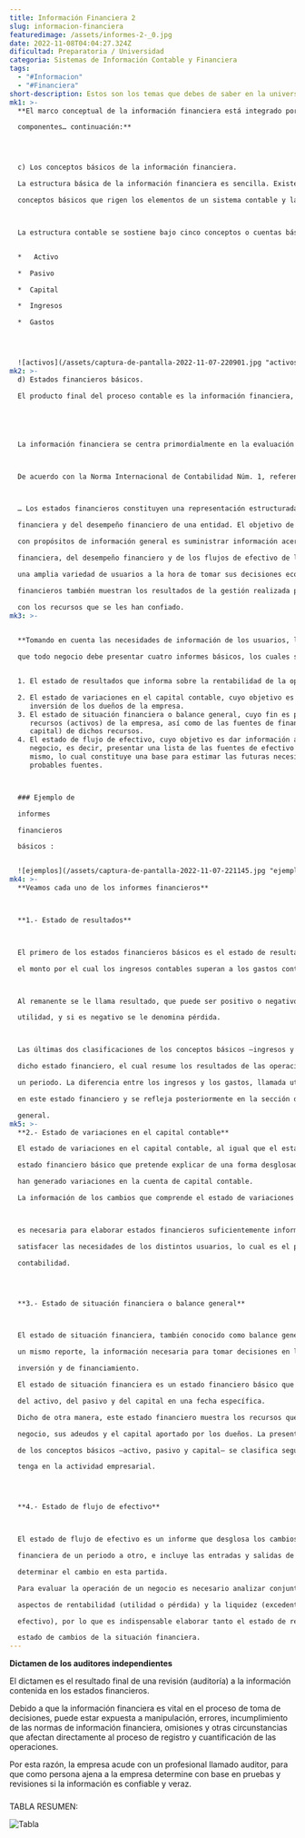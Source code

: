 ```yaml
---
title: Información Financiera 2
slug: informacion-financiera
featuredimage: /assets/informes-2-_0.jpg
date: 2022-11-08T04:04:27.324Z
dificultad: Preparatoria / Universidad
categoria: Sistemas de Información Contable y Financiera
tags:
  - "#Informacion"
  - "#Financiera"
short-description: E﻿stos son los temas que debes de saber en la universidad
mk1: >-
  **El marco conceptual de la información financiera está integrado por cuatro

  componentes… continuación:** 




  c) Los conceptos básicos de la información financiera.

  La estructura básica de la información financiera es sencilla. Existen varios

  conceptos básicos que rigen los elementos de un sistema contable y la forma en que se relacionan entre sí.



  La estructura contable se sostiene bajo cinco conceptos o cuentas básicas:


  *   Activo

  *  Pasivo

  *  Capital

  *  Ingresos

  *  Gastos




  ![activos](/assets/captura-de-pantalla-2022-11-07-220901.jpg "activos")
mk2: >-
  d) Estados financieros básicos.

  El producto final del proceso contable es la información financiera, elemento imprescindible para que los diversos usuarios puedan tomar decisiones.





  La información financiera se centra primordialmente en la evaluación de la situación financiera, de la rentabilidad y de la liquidez.



  De acuerdo con la Norma Internacional de Contabilidad Núm. 1, referente a la Presentación de los estados financieros



  … Los estados financieros constituyen una representación estructurada de la situación

  financiera y del desempeño financiero de una entidad. El objetivo de los estados financieros

  con propósitos de información general es suministrar información acerca de la situación

  financiera, del desempeño financiero y de los flujos de efectivo de la entidad, que sea útil a

  una amplia variedad de usuarios a la hora de tomar sus decisiones económicas. Los estados

  financieros también muestran los resultados de la gestión realizada por los administradores

  con los recursos que se les han confiado.
mk3: >-
  

  **Tomando en cuenta las necesidades de información de los usuarios, la contabilidad considera

  que todo negocio debe presentar cuatro informes básicos, los cuales son:**


  1. El estado de resultados que informa sobre la rentabilidad de la operación.

  2. El estado de variaciones en el capital contable, cuyo objetivo es mostrar los cambios en la
     inversión de los dueños de la empresa.
  3. El estado de situación financiera o balance general, cuyo fin es presentar una relación de
     recursos (activos) de la empresa, así como de las fuentes de financiamiento (pasivo y
     capital) de dichos recursos.
  4. El estado de flujo de efectivo, cuyo objetivo es dar información acerca de la liquidez del
     negocio, es decir, presentar una lista de las fuentes de efectivo y de los desembolsos del
     mismo, lo cual constituye una base para estimar las futuras necesidades de efectivo y sus
     probables fuentes.



  ### Ejemplo de

  informes

  financieros

  básicos :


  ![ejemplos](/assets/captura-de-pantalla-2022-11-07-221145.jpg "ejemplos")
mk4: >-
  **Veamos cada uno de los informes financieros**



  **1.- Estado de resultados**



  El primero de los estados financieros básicos es el estado de resultados. Este trata de determinar

  el monto por el cual los ingresos contables superan a los gastos contables.



  Al remanente se le llama resultado, que puede ser positivo o negativo. Si es positivo se le llama

  utilidad, y si es negativo se le denomina pérdida.



  Las últimas dos clasificaciones de los conceptos básicos —ingresos y gastos— se encuentran en

  dicho estado financiero, el cual resume los resultados de las operaciones de la compañía durante

  un periodo. La diferencia entre los ingresos y los gastos, llamada utilidad o pérdida, se determina

  en este estado financiero y se refleja posteriormente en la sección de capital dentro del balance

  general.
mk5: >-
  **2.- Estado de variaciones en el capital contable**

  El estado de variaciones en el capital contable, al igual que el estado de resultados, es un

  estado financiero básico que pretende explicar de una forma desglosada, las cuentas que

  han generado variaciones en la cuenta de capital contable.

  La información de los cambios que comprende el estado de variaciones del capital contable



  es necesaria para elaborar estados financieros suficientemente informativos, con el fin de

  satisfacer las necesidades de los distintos usuarios, lo cual es el propósito básico de la

  contabilidad.




  **3.- Estado de situación financiera o balance general**



  El estado de situación financiera, también conocido como balance general, presenta, en

  un mismo reporte, la información necesaria para tomar decisiones en las áreas de

  inversión y de financiamiento.

  El estado de situación financiera es un estado financiero básico que muestra los montos

  del activo, del pasivo y del capital en una fecha específica.

  Dicho de otra manera, este estado financiero muestra los recursos que posee el

  negocio, sus adeudos y el capital aportado por los dueños. La presentación de cada uno

  de los conceptos básicos —activo, pasivo y capital— se clasifica según la función que

  tenga en la actividad empresarial.




  **4.- Estado de flujo de efectivo**



  El estado de flujo de efectivo es un informe que desglosa los cambios en la situación

  financiera de un periodo a otro, e incluye las entradas y salidas de efectivo para

  determinar el cambio en esta partida.

  Para evaluar la operación de un negocio es necesario analizar conjuntamente los

  aspectos de rentabilidad (utilidad o pérdida) y la liquidez (excedente o faltante de

  efectivo), por lo que es indispensable elaborar tanto el estado de resultados como el

  estado de cambios de la situación financiera.
---
```

**Dictamen de los auditores independientes**


El dictamen es el resultado final de una revisión (auditoría) a la información contenida en
los estados financieros.


Debido a que la información financiera es vital en el proceso de toma de decisiones, puede
estar expuesta a manipulación, errores, incumplimiento de las normas de información
financiera, omisiones y otras circunstancias que afectan directamente al proceso de
registro y cuantificación de las operaciones.


Por esta razón, la empresa acude con un profesional llamado auditor, para que como
persona ajena a la empresa determine con base en pruebas y revisiones si la información
es confiable y veraz.

### 

TABLA 
RESUMEN:

![Tabla ](/assets/captura-de-pantalla-2022-11-07-221436.jpg "Tabla")